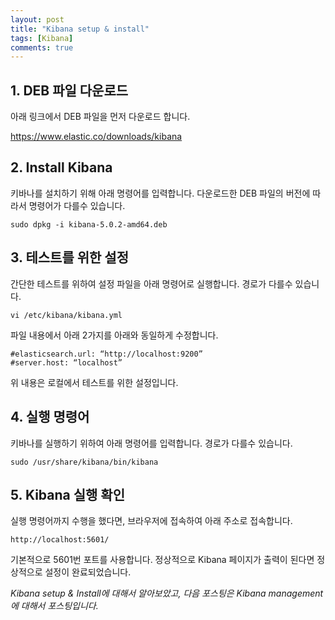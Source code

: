 ```yaml
---
layout: post
title: "Kibana setup & install"
tags: [Kibana]
comments: true
---
```


## **1. DEB 파일 다운로드**

아래 링크에서 DEB 파일을 먼저 다운로드 합니다.

<https://www.elastic.co/downloads/kibana>

## **2. Install Kibana**

키바나를 설치하기 위해 아래 명령어를 입력합니다.
다운로드한 DEB 파일의 버전에 따라서 명령어가 다를수 있습니다.

```
sudo dpkg -i kibana-5.0.2-amd64.deb
```

## **3. 테스트를 위한 설정**

간단한 테스트를 위하여 설정 파일을 아래 명령어로 실행합니다.
경로가 다를수 있습니다.

```
vi /etc/kibana/kibana.yml
```

파일 내용에서 아래 2가지를 아래와 동일하게 수정합니다.
```
#elasticsearch.url: “http://localhost:9200”
#server.host: “localhost”
```

위 내용은 로컬에서 테스트를 위한 설정입니다.

## **4. 실행 명령어**

키바나를 실행하기 위하여 아래 명령어를 입력합니다.
경로가 다를수 있습니다.

```
sudo /usr/share/kibana/bin/kibana
```

## **5. Kibana 실행 확인**

실행 명령어까지 수행을 했다면, 브라우저에 접속하여 아래 주소로 접속합니다.

```
http://localhost:5601/
```

기본적으로 5601번 포트를 사용합니다.
정상적으로 Kibana 페이지가 출력이 된다면 정상적으로 설정이 완료되었습니다. 
 
  
  *Kibana setup & Install에 대해서 알아보았고, 다음 포스팅은 Kibana management에 대해서 포스팅입니다.*

